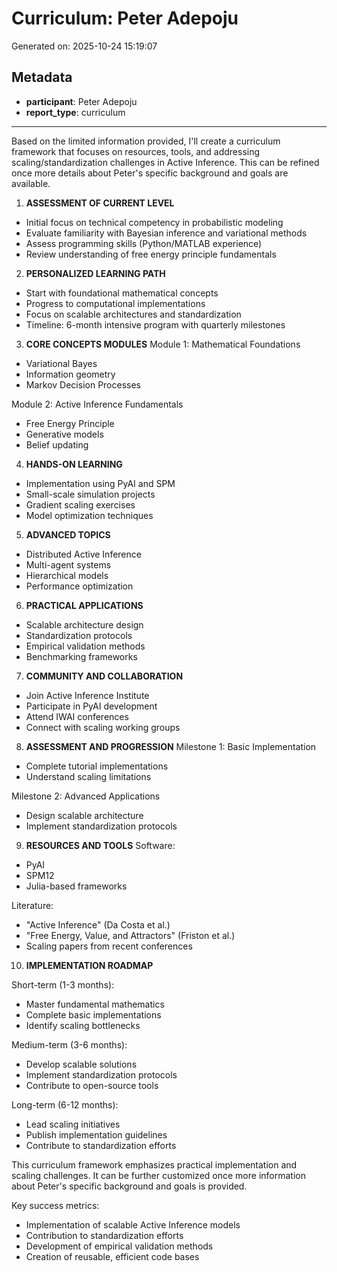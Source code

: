 # Curriculum: Peter Adepoju

Generated on: 2025-10-24 15:19:07

## Metadata

- **participant**: Peter Adepoju
- **report_type**: curriculum

---

Based on the limited information provided, I'll create a curriculum framework that focuses on resources, tools, and addressing scaling/standardization challenges in Active Inference. This can be refined once more details about Peter's specific background and goals are available.

1. **ASSESSMENT OF CURRENT LEVEL**
- Initial focus on technical competency in probabilistic modeling
- Evaluate familiarity with Bayesian inference and variational methods
- Assess programming skills (Python/MATLAB experience)
- Review understanding of free energy principle fundamentals

2. **PERSONALIZED LEARNING PATH**
- Start with foundational mathematical concepts
- Progress to computational implementations
- Focus on scalable architectures and standardization
- Timeline: 6-month intensive program with quarterly milestones

3. **CORE CONCEPTS MODULES**
Module 1: Mathematical Foundations
- Variational Bayes
- Information geometry
- Markov Decision Processes

Module 2: Active Inference Fundamentals
- Free Energy Principle
- Generative models
- Belief updating

4. **HANDS-ON LEARNING**
- Implementation using PyAI and SPM
- Small-scale simulation projects
- Gradient scaling exercises
- Model optimization techniques

5. **ADVANCED TOPICS**
- Distributed Active Inference
- Multi-agent systems
- Hierarchical models
- Performance optimization

6. **PRACTICAL APPLICATIONS**
- Scalable architecture design
- Standardization protocols
- Empirical validation methods
- Benchmarking frameworks

7. **COMMUNITY AND COLLABORATION**
- Join Active Inference Institute
- Participate in PyAI development
- Attend IWAI conferences
- Connect with scaling working groups

8. **ASSESSMENT AND PROGRESSION**
Milestone 1: Basic Implementation
- Complete tutorial implementations
- Understand scaling limitations

Milestone 2: Advanced Applications
- Design scalable architecture
- Implement standardization protocols

9. **RESOURCES AND TOOLS**
Software:
- PyAI
- SPM12
- Julia-based frameworks

Literature:
- "Active Inference" (Da Costa et al.)
- "Free Energy, Value, and Attractors" (Friston et al.)
- Scaling papers from recent conferences

10. **IMPLEMENTATION ROADMAP**

Short-term (1-3 months):
- Master fundamental mathematics
- Complete basic implementations
- Identify scaling bottlenecks

Medium-term (3-6 months):
- Develop scalable solutions
- Implement standardization protocols
- Contribute to open-source tools

Long-term (6-12 months):
- Lead scaling initiatives
- Publish implementation guidelines
- Contribute to standardization efforts

This curriculum framework emphasizes practical implementation and scaling challenges. It can be further customized once more information about Peter's specific background and goals is provided.

Key success metrics:
- Implementation of scalable Active Inference models
- Contribution to standardization efforts
- Development of empirical validation methods
- Creation of reusable, efficient code bases